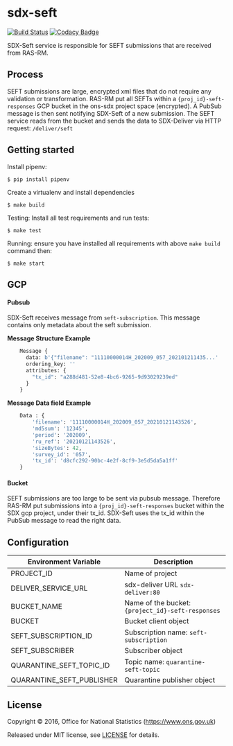 # sdx-seft


[![Build Status](https://github.com/ONSdigital/sdx-seft/workflows/Build/badge.svg)](https://github.com/ONSdigital/sdx-seft) [![Codacy Badge](https://api.codacy.com/project/badge/Grade/0d8f1899b0054322b9d0ec8f2bd62d86)](https://www.codacy.com/app/ons-sdc/sdx-seft?utm_source=github.com&amp;utm_medium=referral&amp;utm_content=ONSdigital/sdx-seft&amp;utm_campaign=Badge_Grade)

SDX-Seft service is responsible for SEFT submissions that are received from RAS-RM.

## Process

SEFT submissions are large, encrypted xml files that do not require any validation or transformation. RAS-RM put all SEFTs
within a `{proj_id}-seft-responses` GCP bucket in the ons-sdx project space (encrypted). A PubSub message is then sent notifying SDX-Seft of a new submission. 
The SEFT service reads from the bucket and sends the data to SDX-Deliver via HTTP <POST> request: `/deliver/seft`

## Getting started
Install pipenv:
```shell
$ pip install pipenv
```

Create a virtualenv and install dependencies
```shell
$ make build
```

Testing:
Install all test requirements and run tests:
```shell
$ make test
```

Running:
ensure you have installed all requirements with above `make build` command then:
```shell
$ make start
```

## GCP

#### Pubsub

SDX-Seft receives message from `seft-subscription`. This message contains only metadata about
the seft submission.

**Message Structure Example**
```python
    Message {
      data: b'{"filename": "11110000014H_202009_057_202101211435...'
      ordering_key: ''
      attributes: {
        "tx_id": "a288d481-52e8-4bc6-9265-9d93029239ed"
      }
    }
```

**Message Data field Example**
```python
    Data : {
        'filename': '11110000014H_202009_057_20210121143526',
        'md5sum': '12345',
        'period': '202009',
        'ru_ref': '20210121143526',
        'sizeBytes': 42,
        'survey_id': '057',
        'tx_id': 'd8cfc292-90bc-4e2f-8cf9-3e5d5da5a1ff'
    }
```

#### Bucket
SEFT submissions are too large to be sent via pubsub message. Therefore RAS-RM put submissions
into a `{proj_id}-seft-responses` bucket within the SDX gcp project, under their tx_id. SDX-Seft
uses the tx_id within the PubSub message to read the right data.

## Configuration

| Environment Variable       | Description
|----------------------------|------------------------------------
| PROJECT_ID                 | Name of project
| DELIVER_SERVICE_URL        | sdx-deliver URL `sdx-deliver:80`
| BUCKET_NAME                | Name of the bucket: `{project_id}-seft-responses`
| BUCKET                     | Bucket client object
| SEFT_SUBSCRIPTION_ID       | Subscription name: `seft-subscription`
| SEFT_SUBSCRIBER            | Subscriber object
| QUARANTINE_SEFT_TOPIC_ID   | Topic name: `quarantine-seft-topic`
| QUARANTINE_SEFT_PUBLISHER  | Quarantine publisher object

## License

Copyright © 2016, Office for National Statistics (https://www.ons.gov.uk)

Released under MIT license, see [LICENSE](LICENSE) for details.


